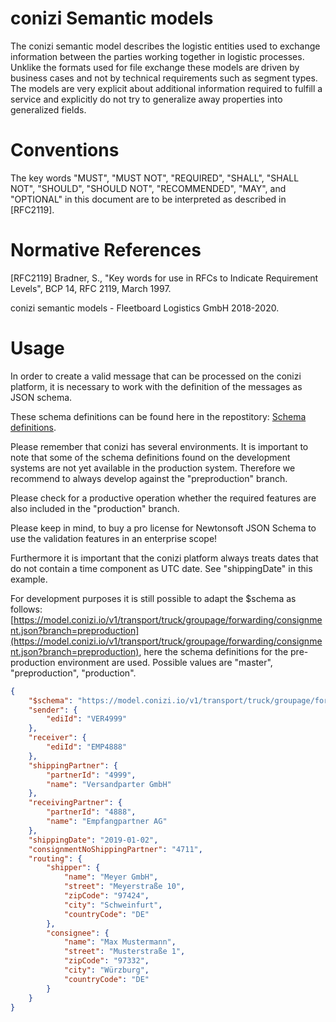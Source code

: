 # conizi Semantic models

The conizi semantic model describes the logistic entities used to exchange information between the parties working together in logistic processes. Unklike the
formats used for file exchange these models are driven by business cases and not by technical requirements such as segment types. The models are very explicit about
additional information required to fulfill a service and explicitly do not try to generalize away properties into generalized fields. 

# Conventions

The key words "MUST", "MUST NOT", "REQUIRED", "SHALL", "SHALL NOT",
"SHOULD", "SHOULD NOT", "RECOMMENDED", "MAY", and "OPTIONAL" in this
document are to be interpreted as described in [RFC2119]. 

# Normative References

   [RFC2119]  Bradner, S., "Key words for use in RFCs to Indicate
              Requirement Levels", BCP 14, RFC 2119, March 1997.
              
conizi semantic models - Fleetboard Logistics GmbH 2018-2020.

# Usage

In order to create a valid message that can be processed on the conizi platform, it is necessary to work with the definition of the messages as JSON schema.

These schema definitions can be found here in the repostitory:
[Schema definitions](model/).

Please remember that conizi has several environments. It is important to note that some of the schema definitions found on the development systems are not yet available in the production system. Therefore we recommend to always develop against the "preproduction" branch.

Please check for a productive operation whether the required features are also included in the "production" branch.

Please keep in mind, to buy a pro license for Newtonsoft JSON Schema to use the validation features in an enterprise scope!

Furthermore it is important that the conizi platform always treats dates that do not contain a time component as UTC date. See "shippingDate" in this example.

For development purposes it is still possible to adapt the $schema as follows:
[https://model.conizi.io/v1/transport/truck/groupage/forwarding/consignment.json?branch=preproduction](https://model.conizi.io/v1/transport/truck/groupage/forwarding/consignment.json?branch=preproduction), here the schema definitions for the pre-production environment are used. Possible values are "master", "preproduction", "production".

```JSON
{
    "$schema": "https://model.conizi.io/v1/transport/truck/groupage/forwarding/consignment.json",
    "sender": {
        "ediId": "VER4999"
    },
    "receiver": {
        "ediId": "EMP4888"
    },
    "shippingPartner": {
        "partnerId": "4999",
        "name": "Versandparter GmbH"
    },
    "receivingPartner": {
        "partnerId": "4888",
        "name": "Empfangpartner AG"
    },
    "shippingDate": "2019-01-02",
    "consignmentNoShippingPartner": "4711",
    "routing": {
        "shipper": {
            "name": "Meyer GmbH",
            "street": "Meyerstraße 10",
            "zipCode": "97424",
            "city": "Schweinfurt",
            "countryCode": "DE"
        },
        "consignee": {
            "name": "Max Mustermann",
            "street": "Musterstraße 1",
            "zipCode": "97332",
            "city": "Würzburg",
            "countryCode": "DE"
        }
    }
}
``` 

